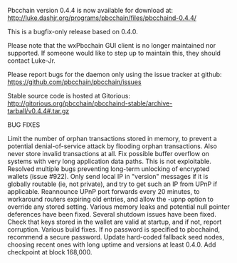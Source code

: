 Pbcchain version 0.4.4 is now available for download at:
http://luke.dashjr.org/programs/pbcchain/files/pbcchaind-0.4.4/

This is a bugfix-only release based on 0.4.0.

Please note that the wxPbcchain GUI client is no longer maintained nor supported. If someone would like to step up to maintain this, they should contact Luke-Jr.

Please report bugs for the daemon only using the issue tracker at github:
https://github.com/pbcchain/pbcchain/issues

Stable source code is hosted at Gitorious:
http://gitorious.org/pbcchain/pbcchaind-stable/archive-tarball/v0.4.4#.tar.gz

BUG FIXES

Limit the number of orphan transactions stored in memory, to prevent a potential denial-of-service attack by flooding orphan transactions. Also never store invalid transactions at all.
Fix possible buffer overflow on systems with very long application data paths. This is not exploitable.
Resolved multiple bugs preventing long-term unlocking of encrypted wallets (issue #922).
Only send local IP in "version" messages if it is globally routable (ie, not private), and try to get such an IP from UPnP if applicable.
Reannounce UPnP port forwards every 20 minutes, to workaround routers expiring old entries, and allow the -upnp option to override any stored setting.
Various memory leaks and potential null pointer deferences have been
fixed.
Several shutdown issues have been fixed.
Check that keys stored in the wallet are valid at startup, and if not,
report corruption.
Various build fixes.
If no password is specified to pbcchaind, recommend a secure password.
Update hard-coded fallback seed nodes, choosing recent ones with long uptime and versions at least 0.4.0.
Add checkpoint at block 168,000.

